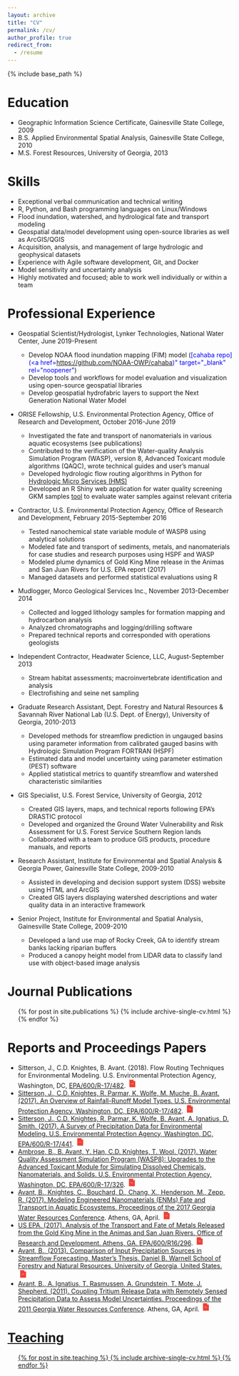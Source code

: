 ```yaml
---
layout: archive
title: "CV"
permalink: /cv/
author_profile: true
redirect_from:
  - /resume
---
```


{% include base_path %}

Education
======
* Geographic Information Science Certificate, Gainesville State College, 2009
* B.S. Applied Environmental Spatial Analysis, Gainesville State College, 2010
* M.S. Forest Resources, University of Georgia, 2013

Skills
======
* Exceptional verbal communication and technical writing
* R, Python, and Bash programming languages on Linux/Windows
* Flood inundation, watershed, and hydrological fate and transport modeling
* Geospatial data/model development using open-source libraries as well as ArcGIS/QGIS
* Acquisition, analysis, and management of large hydrologic and geophysical datasets
* Experience with Agile software development, Git, and Docker 
* Model sensitivity and uncertainty analysis
* Highly motivated and focused; able to work well individually or within a team

Professional Experience
======
* Geospatial Scientist/Hydrologist, Lynker Technologies, National Water Center, June 2019-Present
  * Develop NOAA flood inundation mapping (FIM) model  (<span style="color:blue">[cahaba repo](<a href=https://github.com/NOAA-OWP/cahaba)" target="_blank" rel="noopener"</a></span>)
  * Develop tools and workflows for model evaluation and visualization using open-source geospatial libraries
  * Develop geospatial hydrofabric layers to support the Next Generation National Water Model
  
* ORISE Fellowship, U.S. Environmental Protection Agency, Office of Research and Development, October 2016-June 2019
  * Investigated the fate and transport of nanomaterials in various aquatic ecosystems (see publications)
  * Contributed to the verification of the Water-quality Analysis Simulation Program (WASP), version 8, Advanced Toxicant module algorithms (QAQC), wrote technical guides and user’s manual
  * Developed hydrologic flow routing algorithms in Python for <span style="color:blue">[Hydrologic Micro Services (HMS)](https://github.com/quanted/hms)</span>
  * Developed an R Shiny web application for water quality screening GKM samples <span style="color:blue">[tool](https://github.com/quanted/wq_screen)</span> to evaluate water samples against relevant criteria 

* Contractor, U.S. Environmental Protection Agency, Office of Research and Development, February 2015-September 2016
  * Tested nanochemical state variable module of WASP8 using analytical solutions 
  * Modeled fate and transport of sediments, metals, and nanomaterials for case studies and research purposes using HSPF and WASP
  * Modeled plume dynamics of Gold King Mine release in the Animas and San Juan Rivers for U.S. EPA report (2017)
  * Managed datasets and performed statistical evaluations using R

* Mudlogger, Morco Geological Services Inc., November 2013-December 2014
  * Collected and logged lithology samples for formation mapping and hydrocarbon analysis 
  * Analyzed chromatographs and logging/drilling software
  * Prepared technical reports and corresponded with operations geologists

* Independent Contractor, Headwater Science, LLC, August-September 2013
  * Stream habitat assessments; macroinvertebrate identification and analysis
  * Electrofishing and seine net sampling
  
* Graduate Research Assistant, Dept. Forestry and Natural Resources & Savannah River National Lab (U.S. Dept. of Energy), University of Georgia, 2010-2013
  * Developed methods for streamflow prediction in ungauged basins using parameter information from calibrated gauged basins with Hydrologic Simulation Program FORTRAN (HSPF)
  * Estimated data and model uncertainty using parameter estimation (PEST) software
  * Applied statistical metrics to quantify streamflow and watershed characteristic similarities
  
* GIS Specialist, U.S. Forest Service, University of Georgia, 2012 
  * Created GIS layers, maps, and technical reports following EPA’s DRASTIC protocol 
  * Developed and organized the Ground Water Vulnerability and Risk Assessment for U.S. Forest Service Southern Region lands
  * Collaborated with a team to produce GIS products, procedure manuals, and reports
  
* Research Assistant, Institute for Environmental and Spatial Analysis & Georgia Power, Gainesville State College, 2009-2010
  * Assisted in developing and decision support system (DSS) website using HTML and ArcGIS
  * Created GIS layers displaying watershed descriptions and water quality data in an interactive framework
  
* Senior Project, Institute for Environmental and Spatial Analysis, Gainesville State College, 2009-2010
  * Developed a land use map of Rocky Creek, GA to identify stream banks lacking riparian buffers
  * Produced a canopy height model from LIDAR data to classify land use with object-based image analysis

Journal Publications
======
  <ul>{% for post in site.publications %}
    {% include archive-single-cv.html %}
  {% endfor %}</ul>

Reports and Proceedings Papers
======
* Sitterson, J., C.D. Knightes, B. Avant. (2018). Flow Routing Techniques for Environmental Modeling. U.S. Environmental Protection Agency, Washington, DC, <span style="color:blue"> [EPA/600/R-17/482](https://cfpub.epa.gov/si/si_public_record_Report.cfm?dirEntryId=342907&Lab=NERL)</span>. <a href="https://cfpub.epa.gov/si/si_public_file_download.cfm?p_download_id=537222&Lab=NERL"><img src="/images/pdf.jpg" style="width: 20px; height: 20px; margin-left: 1px;">
* Sitterson, J., C.D. Knightes, R. Parmar, K. Wolfe, M. Muche, B. Avant. (2017). An Overview of Rainfall-Runoff Model Types. U.S. Environmental Protection Agency, Washington, DC, <span style="color:blue"> [EPA/600/R-17/482](https://cfpub.epa.gov/si/si_public_record_report.cfm?dirEntryId=339328&Lab=NERL)</span>. <a href="https://cfpub.epa.gov/si/si_public_file_download.cfm?p_download_id=533906&Lab=NERL"><img src="/images/pdf.jpg" style="width: 20px; height: 20px; margin-left: 1px;">
* Sitterson, J., C.D. Knightes, R. Parmar, K. Wolfe, B. Avant, A. Ignatius, D. Smith. (2017). A Survey of Precipitation Data for Environmental Modeling. U.S. Environmental Protection Agency, Washington, DC, <span style="color:blue"> [EPA/600/R-17/441](https://cfpub.epa.gov/si/si_public_record_report.cfm?Lab=NERL&dirEntryId=339606)</span>. <a href="https://cfpub.epa.gov/si/si_public_file_download.cfm?p_download_id=534513&Lab=NERL"><img src="/images/pdf.jpg" style="width: 20px; height: 20px; margin-left: 1px;">
* Ambrose, B., B. Avant, Y. Han, C.D. Knightes, T. Wool. (2017). Water Quality Assessment Simulation Program (WASP8): Upgrades to the Advanced Toxicant Module for Simulating Dissolved Chemicals, Nanomaterials, and Solids. U.S. Environmental Protection Agency, Washington, DC, <span style="color:blue"> [EPA/600/R-17/326](https://cfpub.epa.gov/si/si_public_record_report.cfm?Lab=NERL&dirEntryId=338180)</span>. <a href="https://cfpub.epa.gov/si/si_public_file_download.cfm?p_download_id=535418&Lab=NERL"><img src="/images/pdf.jpg" style="width: 20px; height: 20px; margin-left: 1px;">
* Avant, B., Knightes, C., Bouchard, D., Chang, X., Henderson, M., Zepp, R. (2017). Modeling Engineered Nanomaterials (ENMs) Fate and Transport in Aquatic Ecosystems. <span style="color:blue"> [Proceedings of the 2017 Georgia Water Resources Conference](http://gwri.gatech.edu/GWRC2017)</span>. Athens, GA, April. <a href="http://gwri.gatech.edu/sites/default/files/files/docs/2017/avantknightesbouchardchanghendersonzeppgwrc2017.pdf"><img src="/images/pdf.jpg" style="width: 20px; height: 20px; margin-left: 1px;">
* US EPA. (2017). Analysis of the Transport and Fate of Metals Released from the Gold King Mine in the Animas and San Juan Rivers. Office of Research and Development. Athens, GA. <span style="color:blue"> [EPA/600/R16/296](https://cfpub.epa.gov/si/si_public_record_report.cfm?Lab=NERL&dirEntryID=325950)</span>. <a href="https://cfpub.epa.gov/si/si_public_file_download.cfm?p_download_id=530074&Lab=NERL"><img src="/images/pdf.jpg" style="width: 20px; height: 20px; margin-left: 1px;">
* Avant, B., (2013). Comparison of Input Precipitation Sources in Streamflow Forecasting. Master’s Thesis. Daniel B. Warnell School of Forestry and Natural Resources. University of Georgia, United States. <a href="https://getd.libs.uga.edu/pdfs/avant_brian_k_201312_ms.pdf"><img src="/images/pdf.jpg" style="width: 20px; height: 20px; margin-left: 1px;">
* Avant, B., A. Ignatius, T. Rasmussen, A. Grundstein, T. Mote, J. Shepherd. (2011). Coupling Tritium Release Data with Remotely Sensed Precipitation Data to Assess Model Uncertainties. <span style="color:blue"> [Proceedings of the 2011 Georgia Water Resources Conference](http://hdl.handle.net/1853/46461)</span>. Athens, GA, April. <a href="https://smartech.gatech.edu/bitstream/handle/1853/46461/Poster7.01121Avant.pdf?sequence=1&isAllowed=y"><img src="/images/pdf.jpg" style="width: 20px; height: 20px; margin-left: 1px;">
  
Teaching
======
  <ul>{% for post in site.teaching %}
    {% include archive-single-cv.html %}
  {% endfor %}</ul>
  

